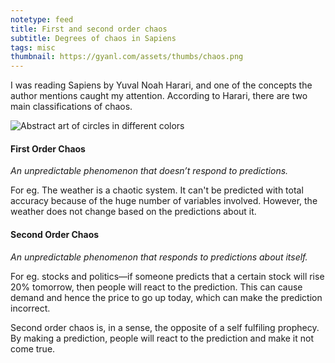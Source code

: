 ```yaml
---
notetype: feed
title: First and second order chaos
subtitle: Degrees of chaos in Sapiens
tags: misc
thumbnail: https://gyanl.com/assets/thumbs/chaos.png
---
```


I was reading Sapiens by Yuval Noah Harari, and one of the concepts the author mentions caught my attention. According to Harari, there are two main classifications of chaos.

![Abstract art of circles in different colors](https://gyanl.com/assets/chaos-halftone.jpg)

#### First Order Chaos
*An unpredictable phenomenon that doesn’t respond to predictions.*

For eg. The weather is a chaotic system. It can't be predicted with total accuracy because of the huge number of variables involved. However, the weather does not change based on the predictions about it. 

#### Second Order Chaos 
*An unpredictable phenomenon that responds to predictions about itself.*

For eg. stocks and politics—if someone predicts that a certain stock will rise 20% tomorrow, then people will react to the prediction. This can cause demand and hence the price to go up today, which can make the prediction incorrect. 

Second order chaos is, in a sense, the opposite of a self fulfiling prophecy. By making a prediction, people will react to the prediction and make it not come true. 